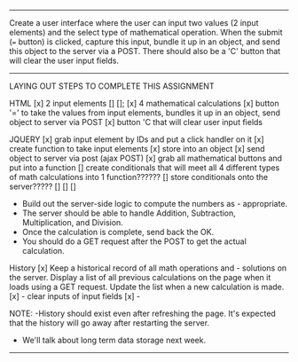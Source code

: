 -------------------------------------------------

Create a user interface where the user can input two values (2 input elements) and the select type of mathematical operation. When the submit (`=` button) is clicked, capture this input, bundle it up in an object, and send this object to the server via a POST. There should also be a 'C' button that will clear the user input fields.

-------------------------------------------------
LAYING OUT STEPS TO COMPLETE THIS ASSIGNMENT

HTML
[x] 2 input elements [] [];
[x] 4 mathematical calculations 
[x] button '=' to take the values from input elements, bundles it up in an object, send object to server via POST
[x] button 'C that will clear user input fields


JQUERY
[x] grab input element by IDs and put a click handler on it
[x] create function to take input elements
    [x] store into an object
    [x] send object to server via post (ajax POST)
[x] grab all mathematical buttons and put into a function
    [] create conditionals that will meet all 4 different types of math calculations into 1 function??????
    [] store conditionals onto the server?????
    [] 
    [] 
    [] 



- Build out the server-side logic to compute the numbers as - appropriate. 
- The server should be able to handle Addition, Subtraction, Multiplication, and Division. 
- Once the calculation is complete, send back the OK. 
- You should do a GET request after the POST to get the actual calculation.

History
[x] Keep a historical record of all math operations and - solutions on the server. Display a list of all previous calculations on the page when it loads using a GET request. Update the list when a new calculation is made.
    [x] - clear inputs of input fields
    [x] - 

NOTE: 
-History should exist even after refreshing the page. It's expected that the history will go away after restarting the server. 
- We'll talk about long term data storage next week.


-------------------------------------------------
